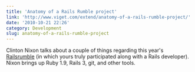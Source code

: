 ```yaml
---
title: 'Anatomy of a Rails Rumble project'
link: 'http://www.viget.com/extend/anatomy-of-a-rails-rumble-project/'
date: '2010-10-21 22:26'
category: Development
slug: anatomy-of-a-rails-rumble-project
---
```


Clinton Nixon talks about a couple of things regarding this year's [Railsrumble](http://railsrumble.com) (in which yours truly participated along with a Rails developer). Nixon brings up Ruby 1.9, Rails 3, git, and other tools.
